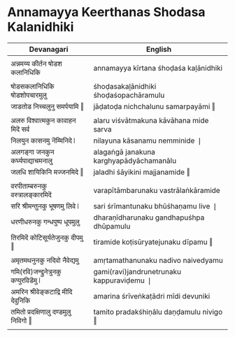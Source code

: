 # Annamayya Keerthanas Shodasa Kalanidhiki

| Devanagari | English |
| ------ | ------ |
|  |  |
| अन्नमय्य कीर्तन षोडश कलानिधिकि   | annamayya kīrtana śhoḍaśa kaḻānidhiki   |
|  |  |
| षोडसकलानिधिकि षोडशोपचारमुलु   | śhoḍasakaḻānidhiki śhoḍaśopachāramulu   |
| जाडतोड निच्चलुनु समर्पयामि ‖   | jāḍatoḍa nichchalunu samarpayāmi ‖   |
|  |  |
| अलरु विश्वात्मकुन कावाहन मिदॆ सर्व   | alaru viśvātmakuna kāvāhana mide sarva   |
| निलयुन कासनमु नॆम्मिनिदे ❘   | nilayuna kāsanamu nemminide ❘   |
| अलगङ्गा जनकुन कर्घ्यपाद्याचमनालु   | alagaṅgā janakuna karghyapādyāchamanālu   |
| जलधि शायिकिनि मज्जनमिदे ‖   | jaladhi śāyikini majjanamide ‖   |
|  |  |
| वरपीताम्बरुनकु वस्त्रालङ्कारमिदॆ   | varapītāmbarunaku vastrālaṅkāramide   |
| सरि श्रीमन्तुनकु भूषणमु लिवे ❘   | sari śrīmantunaku bhūśhaṇamu live ❘   |
| धरणीधरुनकु गन्धपुष्प धूपमुलु   | dharaṇīdharunaku gandhapuśhpa dhūpamulu   |
| तिरमिदॆ कोटिसूर्यतेजुनकु दीपमु ‖   | tiramide koṭisūryatejunaku dīpamu ‖   |
|  |  |
| अमृतमथनुनकु नदिवो नैवेद्यमु   | amṛtamathanunaku nadivo naivedyamu   |
| गमि(रवि)जन्द्रुनेत्रुनकु कप्पुरविडॆमु ❘   | gami(ravi)jandrunetrunaku kappuraviḍemu ❘   |
| अमरिन श्रीवेङ्कटाद्रि मीदि देवुनिकि   | amarina śrīveṅkaṭādri mīdi devuniki   |
| तमितो प्रदक्षिणालु दण्डमुलु निविगो ‖   | tamito pradakśhiṇālu daṇḍamulu nivigo ‖   |
|  |  |
